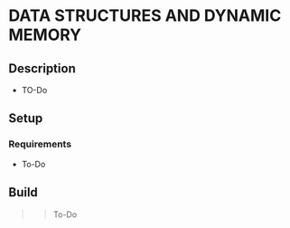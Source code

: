 # DATA STRUCTURES AND DYNAMIC MEMORY
## Description
* TO-Do

## Setup
### Requirements

* To-Do

## Build

>> To-Do